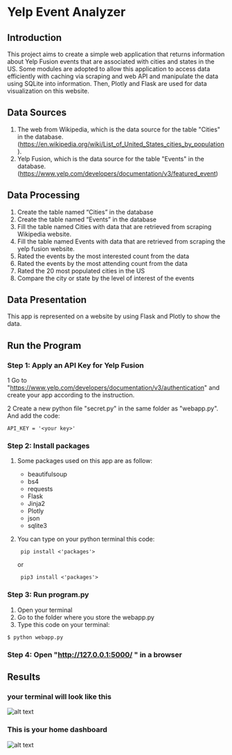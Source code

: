 # Yelp Event Analyzer

## Introduction
This project aims to create a simple web application that returns information about Yelp Fusion events that are associated with cities and states in the US. Some modules are adopted to allow this application to access data efficiently with caching via scraping and web API and manipulate the data using SQLite into information. Then, Plotly and Flask are used for data visualization on this website.


## Data Sources
1. The web from Wikipedia, which is the data source for the table "Cities" in the database. (https://en.wikipedia.org/wiki/List_of_United_States_cities_by_population). 
2. Yelp Fusion, which is the data source for the table "Events" in the database. (https://www.yelp.com/developers/documentation/v3/featured_event)

## Data Processing
1. Create the table named “Cities” in the database
2. Create the table named “Events” in the database
3. Fill the table named Cities with data that are retrieved from scraping Wikipedia website.
4. Fill the table named Events with data that are retrieved from scraping the yelp fusion website.
5. Rated the events by the most interested count from the data
6. Rated the events by the most attending count from the data
7. Rated the 20 most populated cities in the US
8. Compare the city or state by the level of interest of the events

## Data Presentation
This app is represented on a website by using Flask and Plotly to show the data.

## Run the Program
### Step 1: Apply an API Key for Yelp Fusion
1 Go to "https://www.yelp.com/developers/documentation/v3/authentication" and create your app according to the instruction. 

2 Create a new python file "secret.py" in the same folder as "webapp.py". And add the code:
  ```
  API_KEY = '<your key>'
  ```  
### Step 2: Install packages

1. Some packages used on this app are as follow:
    - beautifulsoup
    - bs4
    - requests
    - Flask
    - Jinja2
    - Plotly
    - json
    - sqlite3

2. You can type on your python terminal this code:
   ```
    pip install <'packages'>
   ```
   or
   ```
    pip3 install <'packages'>
   ```

### Step 3: Run program.py  
1. Open your terminal
2. Go to the folder where you store the webapp.py 
3. Type this code on your terminal:

```  
$ python webapp.py
```  
### Step 4: Open "http://127.0.0.1:5000/ " in a browser

## Results
### your terminal will look like this
![alt text](https://github.com/himharis/final_project/blob/main/pictures/Screen%20Shot%202021-12-19%20at%205.54.59%20PM.png)

### This is your home dashboard
![alt text](https://github.com/himharis/final_project/blob/main/pictures/Screen%20Shot%202021-12-19%20at%205.55.16%20PM.png)
